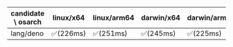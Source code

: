 | candidate \ osarch | linux/x64 | linux/arm64 | darwin/x64 | darwin/arm64 | win/x64 |
| ------------------ | ----------- | ------------ | ---------- | --------- | ------- |
|lang/deno | ✅(226ms) | ✅(251ms) | ✅(245ms) | ✅(225ms) | ✅(202ms) ||lang/go | ✅(290ms) | ✅(142ms) | ✅(139ms) | ✅(180ms) | ✅(143ms) ||lang/java | ✅(347ms) | ✅(247ms) | ✅(242ms) | ✅(200ms) | ✅(201ms) ||lang/julia | ✅(152ms) | ✅(121ms) | ✅(121ms) | ✅(121ms) | ✅(135ms) ||lang/kotlin | ✅(285ms) | ✅(229ms) | ✅(259ms) | ✅(291ms) | ✅(227ms) ||lang/lua | ✅(225ms) | - | ❌(404)| ❌(404)| ✅(192ms) ||lang/node | ✅(129ms) | ✅(125ms) | ✅(173ms) | ✅(124ms) | ✅(125ms) ||lang/perl | ✅(212ms) | ✅(156ms) | ❌(404)| ✅(343ms) | ✅(340ms) ||lang/python | ✅(122ms) | ✅(122ms) | ✅(120ms) | ✅(123ms) | ✅(121ms) ||lang/rust | ✅(164ms) | ✅(97ms) | ✅(107ms) | ✅(105ms) | ✅(114ms) ||lang/scala | ✅(257ms) | ✅(223ms) | ✅(139ms) | ✅(149ms) | ✅(176ms) ||media/agg | ✅(241ms) | ✅(285ms) | ✅(215ms) | ✅(233ms) | ✅(257ms) ||media/ffmpeg | ✅(1367ms) | ✅(1408ms) | ❌(404)| ✅(1404ms) | ✅(1432ms) ||media/magick | ✅(220ms) | ✅(235ms) | ✅(232ms) | ✅(280ms) | ❌(404)||media/sqlite3 | ✅(260ms) | ✅(263ms) | ✅(251ms) | ✅(237ms) | ✅(276ms) ||osman/7za | ✅(233ms) | ✅(260ms) | ✅(232ms) | ✅(236ms) | ✅(245ms) ||osman/aliyun | ✅(222ms) | ✅(239ms) | ✅(267ms) | ✅(275ms) | ✅(201ms) ||osman/bat | ✅(294ms) | ✅(273ms) | ✅(355ms) | ✅(214ms) | ✅(247ms) ||osman/bun | ✅(280ms) | ✅(236ms) | ✅(242ms) | ✅(245ms) | ❌(404)||osman/bwrap | ✅(217ms) | ✅(252ms) | - | - | - ||osman/curl | ✅(458ms) | ✅(252ms) | ✅(227ms) | ✅(252ms) | ✅(243ms) ||osman/dust | ✅(242ms) | ✅(226ms) | ✅(232ms) | ✅(244ms) | ✅(224ms) ||osman/exa | ✅(269ms) | ✅(233ms) | ✅(231ms) | ✅(249ms) | ✅(212ms) ||osman/fd | ✅(238ms) | ✅(213ms) | ✅(245ms) | ✅(159ms) | ✅(278ms) ||osman/fzf | ✅(257ms) | ✅(242ms) | ✅(262ms) | ✅(230ms) | ✅(246ms) ||osman/gh | ✅(225ms) | ✅(211ms) | ✅(239ms) | ✅(255ms) | ✅(259ms) ||osman/gost | ✅(269ms) | ✅(242ms) | ✅(224ms) | ✅(335ms) | ✅(284ms) ||osman/gum | ✅(239ms) | ✅(230ms) | ✅(248ms) | ✅(223ms) | ✅(320ms) ||osman/helm | ✅(255ms) | ✅(298ms) | ✅(239ms) | ✅(235ms) | ✅(214ms) ||osman/jq | ✅(261ms) | ✅(229ms) | ✅(223ms) | ✅(250ms) | ✅(277ms) ||osman/mosquitto | ✅(260ms) | ✅(251ms) | ✅(225ms) | ✅(433ms) | ✅(315ms) ||osman/procs | ✅(213ms) | ✅(241ms) | ✅(266ms) | ✅(244ms) | ✅(211ms) ||osman/proot | ✅(260ms) | ✅(252ms) | - | - | - ||osman/qrencode | ✅(309ms) | ✅(218ms) | ✅(245ms) | ✅(213ms) | ✅(228ms) ||osman/rg | ✅(260ms) | ✅(257ms) | ✅(261ms) | ✅(157ms) | ✅(314ms) ||osman/sodium | ✅(247ms) | ✅(138ms) | ✅(248ms) | ✅(216ms) | ✅(226ms) ||osman/terraform | ✅(236ms) | ✅(247ms) | ✅(272ms) | ✅(248ms) | ✅(224ms) ||osman/tig | ✅(252ms) | ✅(240ms) | ✅(234ms) | ✅(243ms) | ❌(404)||osman/tmux | ✅(238ms) | ✅(244ms) | ✅(223ms) | ✅(284ms) | ✅(231ms) ||osman/ucloud | ✅(449ms) | ✅(230ms) | ✅(282ms) | ✅(221ms) | ✅(288ms) ||osman/yq | ✅(248ms) | ✅(264ms) | ✅(224ms) | ✅(248ms) | ✅(229ms) ||osman/zellij | ✅(266ms) | ✅(215ms) | ✅(257ms) | ✅(222ms) | ❌(404)||plugin/zsh-plugin | ✅(238ms) | ✅(262ms) | ✅(167ms) | ✅(158ms) | ✅(157ms) ||sdkman/activemq | ✅(253ms) | ✅(248ms) | ✅(239ms) | ✅(235ms) | ✅(236ms) ||sdkman/ant | ✅(130ms) | ✅(111ms) | ✅(110ms) | ✅(110ms) | ✅(110ms) ||sdkman/asciidoctorj | ✅(151ms) | ✅(108ms) | ✅(107ms) | ✅(109ms) | ✅(108ms) ||sdkman/ballerina-todo | - | - | - | - | - ||sdkman/bpipe | ❌(404)| ❌(404)| ❌(404)| ❌(404)| ❌(404)||sdkman/btrace | ✅(300ms) | ✅(157ms) | ✅(181ms) | ✅(137ms) | ✅(148ms) ||sdkman/concurnas | ✅(231ms) | ✅(138ms) | ✅(176ms) | ✅(241ms) | ✅(142ms) ||sdkman/connor | ❌(404)| ❌(404)| ❌(404)| ❌(404)| ❌(404)||sdkman/coursier | ✅(249ms) | ✅(139ms) | ✅(261ms) | ✅(138ms) | ❌(404)||sdkman/cxf | ✅(110ms) | ✅(114ms) | ✅(109ms) | ✅(109ms) | ✅(108ms) ||sdkman/doctoolchain | ✅(254ms) | ✅(246ms) | ✅(139ms) | ✅(173ms) | ✅(156ms) ||sdkman/flink | ✅(112ms) | ✅(108ms) | ✅(108ms) | ✅(110ms) | ✅(109ms) ||sdkman/gaiden | ✅(273ms) | ✅(158ms) | ✅(149ms) | ✅(167ms) | ✅(140ms) ||sdkman/gradle | ❌(301)| ❌(301)| ❌(301)| ❌(301)| ❌(301)||sdkman/gradle profiler-todo | - | - | - | - | - ||sdkman/grails | ✅(265ms) | ❌(404)| ❌(404)| ✅(147ms) | ✅(140ms) ||sdkman/groovy | ✅(216ms) | ✅(185ms) | ✅(225ms) | ✅(173ms) | ✅(222ms) ||sdkman/groovyserv-todo | - | - | - | - | - ||sdkman/hadoop | ✅(109ms) | ✅(109ms) | ✅(109ms) | ✅(108ms) | ✅(141ms) ||sdkman/helido_cli-todo | - | - | - | - | - ||sdkman/http4k-todo | - | - | - | - | - ||sdkman/infrastructor | - | - | - | - | - ||sdkman/jarviz | ✅(274ms) | ✅(233ms) | ✅(239ms) | ✅(273ms) | ✅(232ms) ||sdkman/jbake | ✅(241ms) | ✅(170ms) | ✅(256ms) | ✅(144ms) | ✅(163ms) ||sdkman/jdk-mission-control | ✅(189ms) | ✅(110ms) | ✅(110ms) | ✅(127ms) | ✅(110ms) ||sdkman/jmeter | ✅(108ms) | ✅(108ms) | ✅(109ms) | ✅(108ms) | ✅(111ms) ||sdkman/joern-todo | - | - | - | - | - ||sdkman/jreleaser | ✅(222ms) | ✅(279ms) | ✅(233ms) | ✅(234ms) | ❌(404)||sdkman/karaf | ✅(109ms) | ✅(112ms) | ✅(110ms) | ✅(109ms) | ✅(109ms) ||sdkman/kcctl | ✅(265ms) | ✅(244ms) | ✅(157ms) | ✅(167ms) | ✅(150ms) ||sdkman/ki | ✅(376ms) | ✅(150ms) | ✅(171ms) | ✅(157ms) | ✅(225ms) ||sdkman/kobweb | ✅(214ms) | ✅(148ms) | ✅(243ms) | ✅(272ms) | ✅(138ms) ||sdkman/kscript | ✅(219ms) | ✅(235ms) | ✅(158ms) | ✅(179ms) | ✅(153ms) ||sdkman/ktx | ✅(238ms) | ✅(205ms) | ✅(145ms) | ✅(175ms) | ✅(176ms) ||sdkman/layrry | ✅(304ms) | ✅(160ms) | ✅(149ms) | ✅(170ms) | ✅(177ms) ||sdkman/leiningen-todo | - | - | - | - | - ||sdkman/maven | ✅(113ms) | ✅(110ms) | ✅(108ms) | ✅(115ms) | ✅(110ms) ||sdkman/maven_mvnd | ✅(255ms) | ✅(248ms) | ✅(242ms) | ✅(214ms) | ✅(267ms) ||sdkman/mcs | ✅(311ms) | ✅(229ms) | ❌(404)| ✅(372ms) | ✅(213ms) ||sdkman/micronaut | ✅(220ms) | ✅(152ms) | ✅(375ms) | ✅(261ms) | ✅(235ms) ||sdkman/mulefd | ✅(227ms) | ✅(214ms) | ✅(157ms) | ✅(176ms) | ✅(280ms) ||sdkman/mybatis_migrations | ✅(281ms) | ✅(242ms) | ✅(158ms) | ✅(157ms) | ✅(139ms) ||sdkman/neo4j_migrations | ✅(276ms) | ✅(241ms) | ✅(272ms) | ✅(232ms) | ✅(233ms) ||sdkman/pierrot | ❌(404)| ❌(404)| ❌(404)| ❌(404)| ❌(404)||sdkman/pomchecker | - | - | - | - | - ||sdkman/quarkus_cli | - | - | - | - | - ||sdkman/sbt | - | - | - | - | - ||sdkman/scala_cli | - | - | - | - | - ||sdkman/schemacrawler | - | - | - | - | - ||sdkman/skeletal | - | - | - | - | - ||sdkman/spark | - | - | - | - | - ||sdkman/spingboot | - | - | - | - | - ||sdkman/sshoogr | - | - | - | - | - ||security/bandwhich | ❌(404)| ❌(404)| ❌(404)| ❌(404)| ❌(404)||security/ncat | ✅(109ms) | ✅(108ms) | ✅(107ms) | ✅(107ms) | ❌(404)||security/nmap | ✅(116ms) | ✅(108ms) | ✅(109ms) | ✅(108ms) | ❌(404)||security/nping | ✅(108ms) | ✅(107ms) | ✅(114ms) | ✅(107ms) | ❌(404)||security/openssl | ✅(225ms) | ✅(252ms) | ✅(217ms) | ✅(266ms) | ✅(241ms) ||security/smartctl | ✅(249ms) | ✅(254ms) | ✅(253ms) | ✅(250ms) | ✅(271ms) ||security/traceroute | ✅(107ms) | ✅(108ms) | - | - | - |